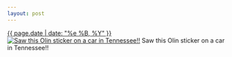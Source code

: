 ```yaml
---
layout: post
---
```


<p>
  <time><a href="/421">{{ page.date | date: "%e %B, %Y" }}</a></time>
  <a href="/421"><img src="{{ site.assets_url }}/421-640.jpg" srcset="{{ site.assets_url }}/421-1280.jpg 1280w, {{ site.assets_url }}/421-960.jpg 960w, {{ site.assets_url }}/421-640.jpg 640w, {{ site.assets_url }}/421-320.jpg 320w" sizes="(min-width: 700px) 50vw, calc(100vw - 2rem)" alt="Saw this Olin sticker on a car in Tennessee!!" /></a>
  <span>Saw this Olin sticker on a car in Tennessee!!</span>
</p>
